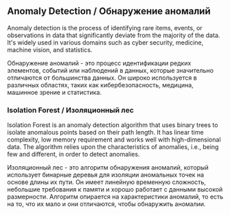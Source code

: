 ## Anomaly Detection / Обнаружение аномалий

Anomaly detection is the process of identifying rare items, events, or observations in data that significantly deviate from the majority of the data. It's widely used in various domains such as cyber security, medicine, machine vision, and statistics.

Обнаружение аномалий - это процесс идентификации редких элементов, событий или наблюдений в данных, которые значительно отличаются от большинства данных. Он широко используется в различных областях, таких как кибербезопасность, медицина, машинное зрение и статистика.

### Isolation Forest / Изоляционный лес

Isolation Forest is an anomaly detection algorithm that uses binary trees to isolate anomalous points based on their path length. It has linear time complexity, low memory requirement and works well with high-dimensional data. The algorithm relies upon the characteristics of anomalies, i.e., being few and different, in order to detect anomalies.

Изоляционный лес - это алгоритм обнаружения аномалий, который использует бинарные деревья для изоляции аномальных точек на основе длины их пути. Он имеет линейную временную сложность, небольшие требования к памяти и хорошо работает с данными высокой размерности. Алгоритм опирается на характеристики аномалий, то есть на то, что их мало и они отличаются, чтобы обнаружить аномалии.